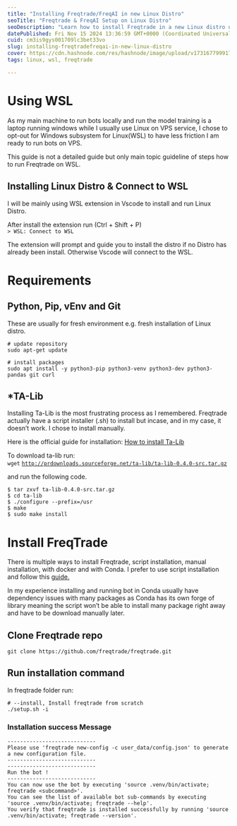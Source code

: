 ```yaml
---
title: "Installing Freqtrade/FreqAI in new Linux Distro"
seoTitle: "Freqtrade & FreqAI Setup on Linux Distro"
seoDescription: "Learn how to install Freqtrade in a new Linux distro using WSL, including overcoming dependencies and setting up Python and TA-Lib"
datePublished: Fri Nov 15 2024 13:36:59 GMT+0000 (Coordinated Universal Time)
cuid: cm3is9gys001709lc3bet33vo
slug: installing-freqtradefreqai-in-new-linux-distro
cover: https://cdn.hashnode.com/res/hashnode/image/upload/v1731677999171/7e77ca29-7153-4ae3-bc31-628b651139e1.webp
tags: linux, wsl, freqtrade

---
```


# Using WSL

As my main machine to run bots locally and run the model training is a laptop running windows while I usually use Linux on VPS service, I chose to opt-out for Windows subsystem for Linux(WSL) to have less friction I am ready to run bots on VPS.

This guide is not a detailed guide but only main topic guideline of steps how to run Freqtrade on WSL.

## Installing Linux Distro & Connect to WSL

I will be mainly using WSL extension in Vscode to install and run Linux Distro.

After install the extension run (Ctrl + Shift + P)  
`> WSL: Connect to WSL`

The extension will prompt and guide you to install the distro if no Distro has already been install. Otherwise Vscode will connect to the WSL.

# Requirements

## Python, Pip, vEnv and Git

These are usually for fresh environment e.g. fresh installation of Linux distro.

```plaintext
# update repository
sudo apt-get update

# install packages
sudo apt install -y python3-pip python3-venv python3-dev python3-pandas git curl
```

## \*TA-Lib

Installing Ta-Lib is the most frustrating process as I remembered. Freqtrade actually have a script installer (.sh) to install but incase, and in my case, it doesn’t work. I chose to install manually.

Here is the official guide for installation: [How to install Ta-Lib](https://ta-lib.github.io/ta-lib-python/install.html)

To download ta-lib run:  
`wget` [`http://prdownloads.sourceforge.net/ta-lib/ta-lib-0.4.0-src.tar.gz`](http://prdownloads.sourceforge.net/ta-lib/ta-lib-0.4.0-src.tar.gz)

and run the following code.

```plaintext
$ tar zxvf ta-lib-0.4.0-src.tar.gz
$ cd ta-lib
$ ./configure --prefix=/usr
$ make
$ sudo make install
```

# Install FreqTrade

There is multiple ways to install Freqtrade, script installation, manual installation, with docker and with Conda. I prefer to use script installation and follow this [guide.](https://www.freqtrade.io/en/stable/installation/#script-installation)

In my experience installing and running bot in Conda usually have dependency issues with many packages as Conda has its own forge of library meaning the script won’t be able to install many package right away and have to be download manually later.

## Clone Freqtrade repo

```plaintext
git clone https://github.com/freqtrade/freqtrade.git
```

## Run installation command

In freqtrade folder run:

```plaintext
# --install, Install freqtrade from scratch
./setup.sh -i
```

### Installation success Message

```plaintext
----------------------------
Please use 'freqtrade new-config -c user_data/config.json' to generate a new configuration file.
----------------------------
----------------------------
Run the bot !
----------------------------
You can now use the bot by executing 'source .venv/bin/activate; freqtrade <subcommand>'.
You can see the list of available bot sub-commands by executing 'source .venv/bin/activate; freqtrade --help'.
You verify that freqtrade is installed successfully by running 'source .venv/bin/activate; freqtrade --version'.
```